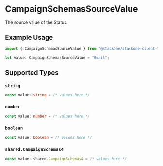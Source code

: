 # CampaignSchemasSourceValue

The source value of the Status.

## Example Usage

```typescript
import { CampaignSchemasSourceValue } from "@stackone/stackone-client-ts/sdk/models/shared";

let value: CampaignSchemasSourceValue = "Email";
```

## Supported Types

### `string`

```typescript
const value: string = /* values here */
```

### `number`

```typescript
const value: number = /* values here */
```

### `boolean`

```typescript
const value: boolean = /* values here */
```

### `shared.CampaignSchemas4`

```typescript
const value: shared.CampaignSchemas4 = /* values here */
```

